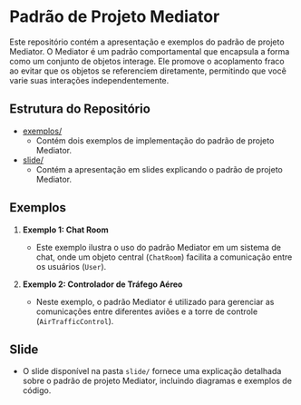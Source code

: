 # Padrão de Projeto Mediator

Este repositório contém a apresentação e exemplos do padrão de projeto Mediator. O Mediator é um padrão comportamental que encapsula a forma como um conjunto de objetos interage. Ele promove o acoplamento fraco ao evitar que os objetos se referenciem diretamente, permitindo que você varie suas interações independentemente.

## Estrutura do Repositório

- [exemplos/](exemplos/)
  - Contém dois exemplos de implementação do padrão de projeto Mediator.
- [slide/](slide/)
  - Contém a apresentação em slides explicando o padrão de projeto Mediator.

## Exemplos

1. **Exemplo 1: Chat Room**
   - Este exemplo ilustra o uso do padrão Mediator em um sistema de chat, onde um objeto central (`ChatRoom`) facilita a comunicação entre os usuários (`User`).

2. **Exemplo 2: Controlador de Tráfego Aéreo**
   - Neste exemplo, o padrão Mediator é utilizado para gerenciar as comunicações entre diferentes aviões e a torre de controle (`AirTrafficControl`).

## Slide

- O slide disponível na pasta `slide/` fornece uma explicação detalhada sobre o padrão de projeto Mediator, incluindo diagramas e exemplos de código.
